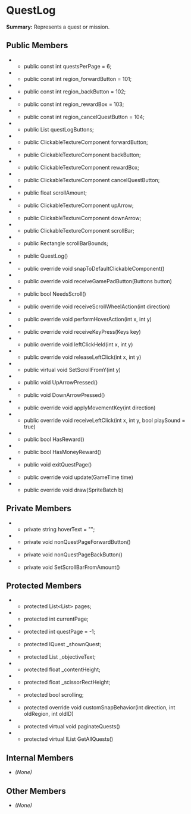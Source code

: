 # QuestLog

**Summary:** Represents a quest or mission.

## Public Members
- - public const int questsPerPage = 6;
- - public const int region_forwardButton = 101;
- - public const int region_backButton = 102;
- - public const int region_rewardBox = 103;
- - public const int region_cancelQuestButton = 104;
- - public List<ClickableComponent> questLogButtons;
- - public ClickableTextureComponent forwardButton;
- - public ClickableTextureComponent backButton;
- - public ClickableTextureComponent rewardBox;
- - public ClickableTextureComponent cancelQuestButton;
- - public float scrollAmount;
- - public ClickableTextureComponent upArrow;
- - public ClickableTextureComponent downArrow;
- - public ClickableTextureComponent scrollBar;
- - public Rectangle scrollBarBounds;
- - public QuestLog()
- - public override void snapToDefaultClickableComponent()
- - public override void receiveGamePadButton(Buttons button)
- - public bool NeedsScroll()
- - public override void receiveScrollWheelAction(int direction)
- - public override void performHoverAction(int x, int y)
- - public override void receiveKeyPress(Keys key)
- - public override void leftClickHeld(int x, int y)
- - public override void releaseLeftClick(int x, int y)
- - public virtual void SetScrollFromY(int y)
- - public void UpArrowPressed()
- - public void DownArrowPressed()
- - public override void applyMovementKey(int direction)
- - public override void receiveLeftClick(int x, int y, bool playSound = true)
- - public bool HasReward()
- - public bool HasMoneyReward()
- - public void exitQuestPage()
- - public override void update(GameTime time)
- - public override void draw(SpriteBatch b)

## Private Members
- - private string hoverText = "";
- - private void nonQuestPageForwardButton()
- - private void nonQuestPageBackButton()
- - private void SetScrollBarFromAmount()

## Protected Members
- - protected List<List<IQuest>> pages;
- - protected int currentPage;
- - protected int questPage = -1;
- - protected IQuest _shownQuest;
- - protected List<string> _objectiveText;
- - protected float _contentHeight;
- - protected float _scissorRectHeight;
- - protected bool scrolling;
- - protected override void customSnapBehavior(int direction, int oldRegion, int oldID)
- - protected virtual void paginateQuests()
- - protected virtual IList<IQuest> GetAllQuests()

## Internal Members
- *(None)*

## Other Members
- *(None)*
